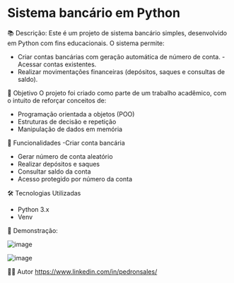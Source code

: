 # Sistema bancário em Python

📚 Descrição:
Este é um projeto de sistema bancário simples, desenvolvido em Python com fins educacionais.
O sistema permite:
- Criar contas bancárias com geração automática de número de conta.
-Acessar contas existentes.
- Realizar movimentações financeiras (depósitos, saques e consultas de saldo).

🎯 Objetivo
O projeto foi criado como parte de um trabalho acadêmico, com o intuito de reforçar conceitos de:
- Programação orientada a objetos (POO)
- Estruturas de decisão e repetição
- Manipulação de dados em memória

🚀 Funcionalidades
-Criar conta bancária
- Gerar número de conta aleatório
- Realizar depósitos e saques
- Consultar saldo da conta
- Acesso protegido por número da conta

🛠 Tecnologias Utilizadas
- Python 3.x
- Venv

📸 Demonstração: 

![image](https://github.com/user-attachments/assets/d185d310-18a1-4251-b895-e91de0bd8278)

![image](https://github.com/user-attachments/assets/888a8366-e2ab-43c0-a1f8-1833edee290c)

👨‍💻 Autor
https://www.linkedin.com/in/pedronsales/
